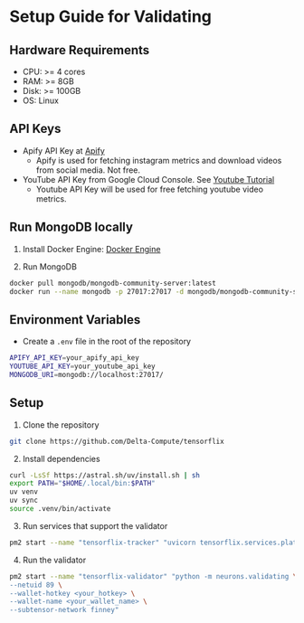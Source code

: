 # Setup Guide for Validating

## Hardware Requirements
- CPU: >= 4 cores
- RAM: >= 8GB
- Disk: >= 100GB
- OS: Linux

## API Keys
- Apify API Key at [Apify](https://docs.apify.com/api/v2)
   - Apify is used for fetching instagram metrics and download videos from social media. Not free.
- YouTube API Key from Google Cloud Console. See [Youtube Tutorial](https://www.youtube.com/watch?v=uz7dY8qTFJw)
   - Youtube API Key will be used for free fetching youtube video metrics.

## Run MongoDB locally

1. Install Docker Engine: [Docker Engine](https://docs.docker.com/engine/install)

2. Run MongoDB

```bash
docker pull mongodb/mongodb-community-server:latest
docker run --name mongodb -p 27017:27017 -d mongodb/mongodb-community-server:latest
```

## Environment Variables
- Create a `.env` file in the root of the repository

```bash
APIFY_API_KEY=your_apify_api_key
YOUTUBE_API_KEY=your_youtube_api_key
MONGODB_URI=mongodb://localhost:27017/
```

## Setup

1. Clone the repository

```bash
git clone https://github.com/Delta-Compute/tensorflix
```

2. Install dependencies

```bash
curl -LsSf https://astral.sh/uv/install.sh | sh
export PATH="$HOME/.local/bin:$PATH"
uv venv
uv sync
source .venv/bin/activate
```

3. Run services that support the validator

```bash
pm2 start --name "tensorflix-tracker" "uvicorn tensorflix.services.platform_tracker.app:app --host 0.0.0.0 --port 12001"
```

4. Run the validator

```bash
pm2 start --name "tensorflix-validator" "python -m neurons.validating \
--netuid 89 \
--wallet-hotkey <your_hotkey> \
--wallet-name <your_wallet_name> \
--subtensor-network finney"
```